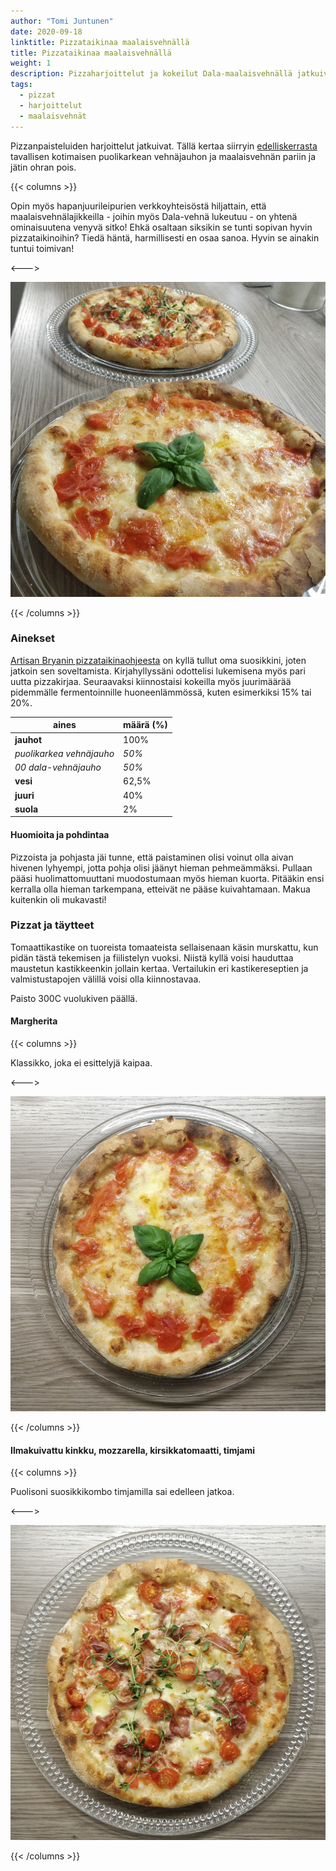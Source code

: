 ```yaml
---
author: "Tomi Juntunen"
date: 2020-09-18
linktitle: Pizzataikinaa maalaisvehnällä
title: Pizzataikinaa maalaisvehnällä
weight: 1
description: Pizzaharjoittelut ja kokeilut Dala-maalaisvehnällä jatkuivat.
tags:
  - pizzat
  - harjoittelut
  - maalaisvehnät
---
```


Pizzanpaisteluiden harjoittelut jatkuivat.
Tällä kertaa siirryin [edelliskerrasta](/posts/pizzataikina-ohralla-ja-maalaisvehnällä)
tavallisen kotimaisen puolikarkean vehnäjauhon ja maalaisvehnän pariin ja jätin ohran pois.

{{< columns >}}

Opin myös hapanjuurileipurien verkkoyhteisöstä hiljattain, että maalaisvehnälajikkeilla -
joihin myös Dala-vehnä lukeutuu - on yhtenä ominaisuutena venyvä sitko! Ehkä osaltaan siksikin
se tunti sopivan hyvin pizzataikinoihin? Tiedä häntä, harmillisesti en osaa sanoa.
Hyvin se ainakin tuntui toimivan!

<--->

[![](/leivonta/pizzat/2020-09-18-1.jpg)](/leivonta/pizzat/2020-09-18-1.jpg)

{{< /columns >}}

### Ainekset

[Artisan Bryanin pizzataikinaohjeesta](https://www.artisanbryan.com/post/how-to-make-sourdough-pizza-dough)
on kyllä tullut oma suosikkini, joten jatkoin sen soveltamista. Kirjahyllyssäni odottelisi lukemisena
myös pari uutta pizzakirjaa. Seuraavaksi kiinnostaisi kokeilla myös juurimäärää pidemmälle fermentoinnille
huoneenlämmössä, kuten esimerkiksi 15% tai 20%.

|aines|määrä (%)|
|-|-|
|**jauhot**|100%|
|*puolikarkea vehnäjauho*|*50%*|
|*00 dala-vehnäjauho*|*50%*|
|**vesi**|62,5%|
|**juuri**|40%|
|**suola**|2%|

#### Huomioita ja pohdintaa

Pizzoista ja pohjasta jäi tunne, että paistaminen olisi voinut olla aivan hivenen lyhyempi,
jotta pohja olisi jäänyt hieman pehmeämmäksi. Pullaan pääsi huolimattomuuttani
muodostumaan myös hieman kuorta. Pitääkin ensi kerralla olla hieman tarkempana, etteivät ne
pääse kuivahtamaan. Makua kuitenkin oli mukavasti!

### Pizzat ja täytteet

Tomaattikastike on tuoreista tomaateista sellaisenaan käsin murskattu, kun pidän tästä
tekemisen ja fiilistelyn vuoksi. Niistä kyllä voisi hauduttaa maustetun
kastikkeenkin jollain kertaa. Vertailukin eri kastikereseptien ja valmistustapojen
välillä voisi olla kiinnostavaa.

Paisto 300C vuolukiven päällä.

#### Margherita

{{< columns >}}

Klassikko, joka ei esittelyjä kaipaa.

<--->

[![](/leivonta/pizzat/2020-09-18-2.jpg)](/leivonta/pizzat/2020-09-18-2.jpg)

{{< /columns >}}

#### Ilmakuivattu kinkku, mozzarella, kirsikkatomaatti, timjami

{{< columns >}}

Puolisoni suosikkikombo timjamilla sai edelleen jatkoa.

<--->

[![](/leivonta/pizzat/2020-09-18-3.jpg)](/leivonta/pizzat/2020-09-18-3.jpg)

{{< /columns >}}
